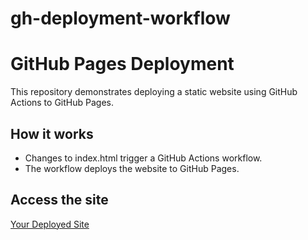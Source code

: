 # gh-deployment-workflow
# GitHub Pages Deployment

This repository demonstrates deploying a static website using GitHub Actions to GitHub Pages.

## How it works
- Changes to index.html trigger a GitHub Actions workflow.
- The workflow deploys the website to GitHub Pages.

## Access the site
[Your Deployed Site](https://<username>.github.io/gh-deployment-workflow/)
